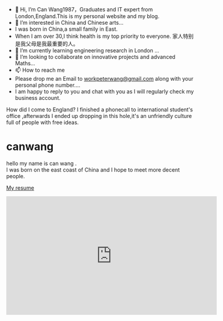- 👋 Hi, I’m Can Wang1987，Graduates and IT expert from London,England.This is my personal website and my blog.
- 👀 I’m interested in China and Chinese arts...
- I was born in China,a small family in East.
- When I am over 30,I think health is my top priority to everyone. 家人特别是我父母是我最重要的人。
- 🌱 I’m currently learning engineering research in London ...
- 💞️ I’m looking to collaborate on innovative projects and advanced Maths...
- 📫 How to reach me 
- Please drop me an Email to workpeterwang@gmail.com along with your personal phone number....
- I am happy to reply to you and chat with you as I will regularly check my business account.

How did I come to England?
I finished a phonecall to international student's office ,afterwards I ended up dropping in this hole,it's an unfriendly culture full of people with free ideas.


# canwang
<p>hello my name is can wang .<br/>I was born on the east coast of China and I hope to meet more decent people.</p>
<a href="https://drive.google.com/file/d/1U4WR0645_DWYejGvzRRHOJF3pioJ4Bnh/view?usp=sharing">My resume</a></p>


<iframe width="560" height="315" src="https://www.youtube.com/embed/femWpUQRKFY" title="YouTube video player" frameborder="0" allow="accelerometer; autoplay; clipboard-write; encrypted-media; gyroscope; picture-in-picture" allowfullscreen></iframe>


<!---
CanWang1987/CanWang1987 is a ✨ special ✨ repository because its `README.md` (this file) appears on your GitHub profile.
You can click the Preview link to take a look at your changes.
--->
